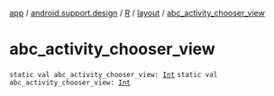 [app](../../../index.md) / [android.support.design](../../index.md) / [R](../index.md) / [layout](index.md) / [abc_activity_chooser_view](./abc_activity_chooser_view.md)

# abc_activity_chooser_view

`static val abc_activity_chooser_view: `[`Int`](https://kotlinlang.org/api/latest/jvm/stdlib/kotlin/-int/index.html)
`static val abc_activity_chooser_view: `[`Int`](https://kotlinlang.org/api/latest/jvm/stdlib/kotlin/-int/index.html)